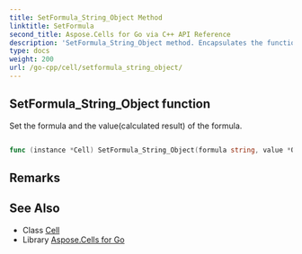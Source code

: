 ```yaml
---
title: SetFormula_String_Object Method 
linktitle: SetFormula
second_title: Aspose.Cells for Go via C++ API Reference
description: 'SetFormula_String_Object method. Encapsulates the function that represents setformula in Go.'
type: docs
weight: 200
url: /go-cpp/cell/setformula_string_object/
---
```


## SetFormula_String_Object function

Set the formula and the value(calculated result) of the formula.

```go

func (instance *Cell) SetFormula_String_Object(formula string, value *Object)  error

```

## Remarks


## See Also

* Class [Cell](../)
* Library [Aspose.Cells for Go](../../)
